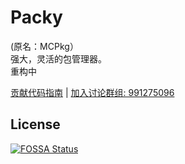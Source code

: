 # Packy
(原名：MCPkg）   
强大，灵活的包管理器。  
重构中

[贡献代码指南](./CONTRIBUTING.md) | [加入讨论群组: 991275096](https://jq.qq.com/?_wv=1027&k=wQu1waPr)


## License
[![FOSSA Status](https://app.fossa.com/api/projects/git%2Bgithub.com%2Fsaltedfishclub%2FPacky.svg?type=large)](https://app.fossa.com/projects/git%2Bgithub.com%2Fsaltedfishclub%2FPacky?ref=badge_large)
